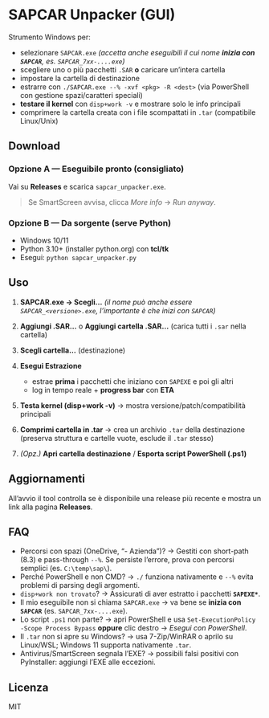 # SAPCAR Unpacker (GUI)

Strumento Windows per:

* selezionare `SAPCAR.exe` *(accetta anche eseguibili il cui nome **inizia con `SAPCAR`**, es. `SAPCAR_7xx-....exe`)*
* scegliere uno o più pacchetti `.SAR` **o** caricare un’intera cartella
* impostare la cartella di destinazione
* estrarre con `./SAPCAR.exe --% -xvf <pkg> -R <dest>` (via PowerShell con gestione spazi/caratteri speciali)
* **testare il kernel** con `disp+work -v` e mostrare solo le info principali
* comprimere la cartella creata con i file scompattati in `.tar` (compatibile Linux/Unix)

## Download

### Opzione A — Eseguibile pronto (consigliato)

Vai su **Releases** e scarica `sapcar_unpacker.exe`.

> Se SmartScreen avvisa, clicca *More info* → *Run anyway*.

### Opzione B — Da sorgente (serve Python)

* Windows 10/11
* Python 3.10+ (installer python.org) con **tcl/tk**
* Esegui: `python sapcar_unpacker.py`

## Uso

1. **SAPCAR.exe → Scegli…** *(il nome può anche essere `SAPCAR_<versione>.exe`, l’importante è che inizi con `SAPCAR`)*
2. **Aggiungi .SAR…** o **Aggiungi cartella .SAR…** (carica tutti i `.sar` nella cartella)
3. **Scegli cartella…** (destinazione)
4. **Esegui Estrazione**

   * estrae **prima** i pacchetti che iniziano con `SAPEXE` e poi gli altri
   * log in tempo reale + **progress bar** con **ETA**
5. **Testa kernel (disp+work -v)** → mostra versione/patch/compatibilità principali
6. **Comprimi cartella in .tar** → crea un archivio `.tar` della destinazione (preserva struttura e cartelle vuote, esclude il `.tar` stesso)
7. *(Opz.)* **Apri cartella destinazione** / **Esporta script PowerShell (.ps1)**

## Aggiornamenti

All’avvio il tool controlla se è disponibile una release più recente e mostra un link alla pagina **Releases**.

## FAQ

* Percorsi con spazi (OneDrive, “- Azienda”)? → Gestiti con short-path (8.3) e pass-through `--%`. Se persiste l’errore, prova con percorsi semplici (es. `C:\temp\sap\`).
* Perché PowerShell e non CMD? → `./` funziona nativamente e `--%` evita problemi di parsing degli argomenti.
* `disp+work non trovato`? → Assicurati di aver estratto i pacchetti **`SAPEXE*`**.
* Il mio eseguibile non si chiama `SAPCAR.exe` → va bene se **inizia con `SAPCAR`** (es. `SAPCAR_7xx-....exe`).
* Lo script `.ps1` non parte? → apri PowerShell e usa `Set-ExecutionPolicy -Scope Process Bypass` **oppure** clic destro → *Esegui con PowerShell*.
* Il `.tar` non si apre su Windows? → usa 7-Zip/WinRAR o aprilo su Linux/WSL; Windows 11 supporta nativamente `.tar`.
* Antivirus/SmartScreen segnala l’EXE? → possibili falsi positivi con PyInstaller: aggiungi l’EXE alle eccezioni.

## Licenza

MIT


